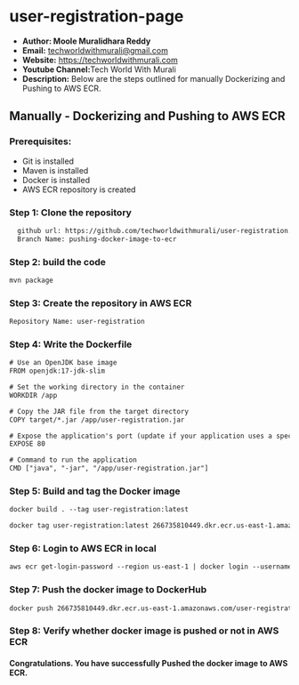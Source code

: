 # user-registration-page
+ <b>Author: Moole Muralidhara Reddy</b></br>
+ <b>Email:</b> techworldwithmurali@gmail.com</br>
+ <b>Website:</b> https://techworldwithmurali.com </br>
+ <b>Youtube Channel:</b>Tech World With Murali</br>
+ <b>Description:</b> Below are the steps outlined for manually Dockerizing and Pushing to AWS ECR.</br>

## Manually - Dockerizing and Pushing to AWS ECR

### Prerequisites:
+ Git is installed
+ Maven is installed
+ Docker is installed
+ AWS ECR repository is created

### Step 1: Clone the repository
  
```xml
  github url: https://github.com/techworldwithmurali/user-registration.git
  Branch Name: pushing-docker-image-to-ecr
```
### Step 2: build the code
```xml
mvn package
```
### Step 3: Create the repository in AWS ECR
```xml
Repository Name: user-registration
```
### Step 4: Write the Dockerfile
```xml
# Use an OpenJDK base image
FROM openjdk:17-jdk-slim

# Set the working directory in the container
WORKDIR /app

# Copy the JAR file from the target directory
COPY target/*.jar /app/user-registration.jar

# Expose the application's port (update if your application uses a specific port)
EXPOSE 80

# Command to run the application
CMD ["java", "-jar", "/app/user-registration.jar"]
```
### Step 5: Build and tag the Docker image
```xml
docker build . --tag user-registration:latest

docker tag user-registration:latest 266735810449.dkr.ecr.us-east-1.amazonaws.com/user-registration:latest
```
### Step 6: Login to AWS ECR in local
```xml
aws ecr get-login-password --region us-east-1 | docker login --username AWS --password-stdin 266735810449.dkr.ecr.us-east-1.amazonaws.com
```

### Step 7: Push the docker image to DockerHub
```xml
docker push 266735810449.dkr.ecr.us-east-1.amazonaws.com/user-registration:latest
```
### Step 8: Verify whether docker image is pushed or not in AWS ECR


#### Congratulations. You have successfully Pushed the docker image to AWS ECR.

